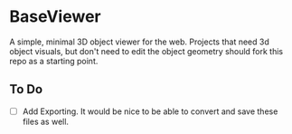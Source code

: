 # BaseViewer
A simple, minimal 3D object viewer for the web. Projects that need 3d object visuals, but don't need to edit the object geometry should fork this repo as a starting point.



## To Do


- [ ] Add Exporting. It would be nice to be able to convert and save these files as well.